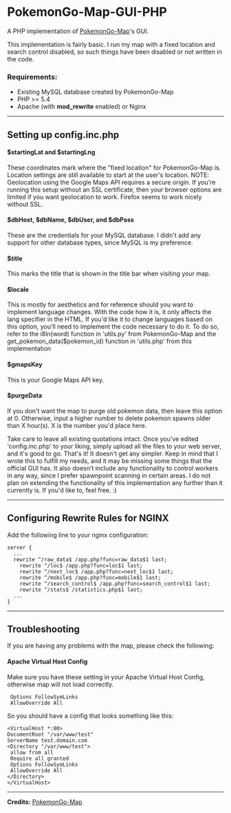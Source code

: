# PokemonGo-Map-GUI-PHP
A PHP implementation of <a href="https://github.com/PokemonGoMap/PokemonGo-Map/">PokemonGo-Map</a>'s GUI.

This implementation is fairly basic. I run my map with a fixed location and search control disabled, so such things have been disabled or not written in the code.

<h3>Requirements:</h3>
<ul><li>Existing MySQL database created by PokemonGo-Map</li>
<li>PHP >= 5.4</li>
<li>Apache (with <b>mod_rewrite</b> enabled) or Nginx</li></ul>

-----------------------------
<h2>Setting up config.inc.php</h2>
<h4>$startingLat and $startingLng</h4>
These coordinates mark where the "fixed location" for PokemonGo-Map is. Location settings are still available to start at the user's location. NOTE: Geolocation using the Google Maps API requires a secure origin. If you're running this setup without an SSL certificate, then your browser options are limited if you want geolocation to work. Firefox seems to work nicely without SSL.

<h4>$dbHost, $dbName, $dbUser, and $dbPass</h4>
These are the credentials for your MySQL database. I didn't add any support for other database types, since MySQL is my preference.

<h4>$title</h4>
This marks the title that is shown in the title bar when visiting your map.

<h4>$locale</h4>
This is mostly for aesthetics and for reference should you want to implement language changes. With the code how it is, it only affects the lang specifier in the HTML. If you'd like it to change languages based on this option, you'll need to implement the code necessary to do it. To do so, refer to the i8ln(word) function in 'utils.py' from PokemonGo-Map and the get_pokemon_data($pokemon_id) function in 'utils.php' from this implementation

<h4>$gmapsKey</h4>
This is your Google Maps API key.

<h4>$purgeData</h4>
If you don't want the map to purge old pokemon data, then leave this option at 0. Otherwise, input a higher number to delete pokemon spawns older than X hour(s). X is the number you'd place here.

Take care to leave all existing quotations intact. Once you've edited 'config.inc.php' to your liking, simply upload all the files to your web server, and it's good to go. That's it! It doesn't get any simpler. Keep in mind that I wrote this to fulfill my needs, and it may be missing some things that the official GUI has. It also doesn't include any functionality to control workers in any way, since I prefer spawnpoint scanning in certain areas. I do not plan on extending the functionality of this implementation any further than it currently is. If you'd like to, feel free. :)

-----------------------------
<h2>Configuring Rewrite Rules for NGINX</h2>
Add the following line to your nginx configuration:

    server {
      ...
      rewrite ^/raw_data$ /app.php?func=raw_data$1 last;
    	rewrite ^/loc$ /app.php?func=loc$1 last;
    	rewrite ^/next_loc$ /app.php?func=next_loc$1 last;
    	rewrite ^/mobile$ /app.php?func=mobile$1 last;
    	rewrite ^/search_control$ /app.php?func=search_control$1 last;
    	rewrite ^/stats$ /statistics.php$1 last;
      ...
    }

-----------------------------
<h2>Troubleshooting</h2>
If you are having any problems with the map, please check the following:

<h4>Apache Virtual Host Config</h4>
Make sure you have these setting in your Apache Virtual Host Config, otherwise map will not load correctly.

     Options FollowSymLinks
     AllowOverride All

So you should have a config that looks something like this:

    <VirtualHost *:80>
    DocumentRoot "/var/www/test"
    ServerName test.domain.com
    <Directory "/var/www/test">
     allow from all
     Require all granted
     Options FollowSymLinks
     AllowOverride All
    </Directory>
    </VirtualHost>
    
-----------------------------
<b>Credits:</b>
<a href="https://github.com/PokemonGoMap/PokemonGo-Map/">PokemonGo-Map</a>
